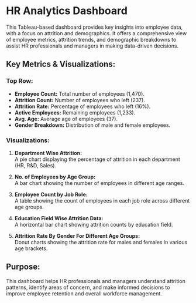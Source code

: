 # HR Analytics Dashboard

This Tableau-based dashboard provides key insights into employee data, with a focus on attrition and demographics. It offers a comprehensive view of employee metrics, attrition trends, and demographic breakdowns to assist HR professionals and managers in making data-driven decisions.

## Key Metrics & Visualizations:

### Top Row:
- **Employee Count:** Total number of employees (1,470).
- **Attrition Count:** Number of employees who left (237).
- **Attrition Rate:** Percentage of employees who left (16%).
- **Active Employees:** Remaining employees (1,233).
- **Avg. Age:** Average age of employees (37).
- **Gender Breakdown:** Distribution of male and female employees.

### Visualizations:
1. **Department Wise Attrition:**  
   A pie chart displaying the percentage of attrition in each department (HR, R&D, Sales).

2. **No. of Employees by Age Group:**  
   A bar chart showing the number of employees in different age ranges.

3. **Employee Count by Job Role:**  
   A table showing the count of employees in each job role across different age groups.

4. **Education Field Wise Attrition Data:**  
   A horizontal bar chart showing attrition counts by education field.

5. **Attrition Rate By Gender For Different Age Groups:**  
   Donut charts showing the attrition rate for males and females in various age brackets.

## Purpose:
This dashboard helps HR professionals and managers understand attrition patterns, identify areas of concern, and make informed decisions to improve employee retention and overall workforce management.


